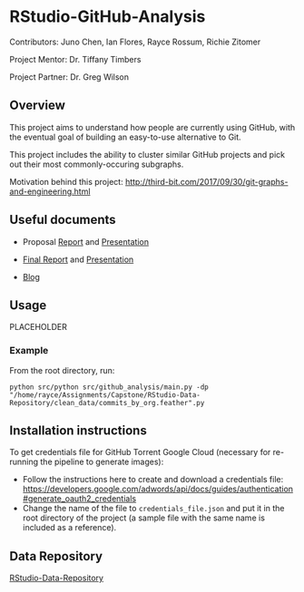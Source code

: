 # RStudio-GitHub-Analysis

Contributors: Juno Chen, Ian Flores, Rayce Rossum, Richie Zitomer

Project Mentor: Dr. Tiffany Timbers

Project Partner: Dr. Greg Wilson

## Overview
This project aims to understand how people are currently using GitHub, with the eventual goal of building an easy-to-use alternative to Git.

This project includes the ability to cluster similar GitHub projects and pick out their most commonly-occuring subgraphs.

Motivation behind this project: http://third-bit.com/2017/09/30/git-graphs-and-engineering.html

## Useful documents

- Proposal [Report](https://github.com/UBC-MDS/RStudio-GitHub-Analysis/blob/master/docs/proposal_presentation/proposal_report_final.pdf) and [Presentation](https://github.com/UBC-MDS/RStudio-GitHub-Analysis/blob/master/docs/proposal_presentation/proposal_presentation.html)

- [Final Report](https://github.com/UBC-MDS/RStudio-GitHub-Analysis/blob/master/docs/final_presentation/final_report.pdf) and [Presentation](https://github.com/UBC-MDS/RStudio-GitHub-Analysis/blob/master/docs/final_presentation/final_presentation.html)

- [Blog](https://ubc-mds.github.io/RStudio-GitHub-Analysis/)

## Usage
PLACEHOLDER 

### Example
From the root directory, run: 

```{bash}
python src/python src/github_analysis/main.py -dp "/home/rayce/Assignments/Capstone/RStudio-Data-Repository/clean_data/commits_by_org.feather".py
```

## Installation instructions
To get credentials file for GitHub Torrent Google Cloud (necessary for re-running the pipeline to generate images):

- Follow the instructions here to create and download a credentials file: https://developers.google.com/adwords/api/docs/guides/authentication#generate_oauth2_credentials
- Change the name of the file to `credentials_file.json` and put it in the root directory of the project (a sample file with the same name is included as a reference).

## Data Repository
[RStudio-Data-Repository](https://github.com/UBC-MDS/RStudio-Data-Repository)
